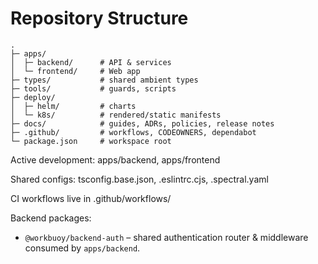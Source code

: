 Repository Structure
====================

```
.
├─ apps/
│  ├─ backend/      # API & services
│  └─ frontend/     # Web app
├─ types/           # shared ambient types
├─ tools/           # guards, scripts
├─ deploy/
│  ├─ helm/         # charts
│  └─ k8s/          # rendered/static manifests
├─ docs/            # guides, ADRs, policies, release notes
├─ .github/         # workflows, CODEOWNERS, dependabot
└─ package.json     # workspace root
```

Active development: apps/backend, apps/frontend

Shared configs: tsconfig.base.json, .eslintrc.cjs, .spectral.yaml

CI workflows live in .github/workflows/

Backend packages:
- `@workbuoy/backend-auth` – shared authentication router & middleware consumed by `apps/backend`.
